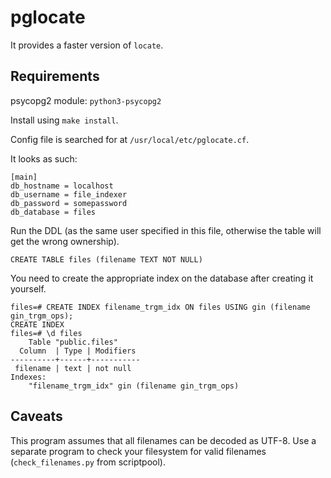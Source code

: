 # pglocate

It provides a faster version of `locate`.

## Requirements

psycopg2 module: `python3-psycopg2`

Install using `make install`.

Config file is searched for at `/usr/local/etc/pglocate.cf`.

It looks as such:

```
[main]
db_hostname = localhost
db_username = file_indexer
db_password = somepassword
db_database = files
```

Run the DDL (as the same user specified in this file, otherwise the table will
get the wrong ownership).

```
CREATE TABLE files (filename TEXT NOT NULL)
```


You need to create the appropriate index on the database after creating it
yourself.

```
files=# CREATE INDEX filename_trgm_idx ON files USING gin (filename gin_trgm_ops);
CREATE INDEX
files=# \d files
    Table "public.files"
  Column  | Type | Modifiers 
----------+------+-----------
 filename | text | not null
Indexes:
    "filename_trgm_idx" gin (filename gin_trgm_ops)
```

## Caveats

This program assumes that all filenames can be decoded as UTF-8.  Use a separate
program to check your filesystem for valid filenames (`check_filenames.py` from
scriptpool).
